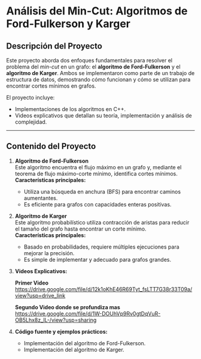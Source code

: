 # **Análisis del Min-Cut: Algoritmos de Ford-Fulkerson y Karger**

## **Descripción del Proyecto**
Este proyecto aborda dos enfoques fundamentales para resolver el problema del *min-cut* en un grafo: el **algoritmo de Ford-Fulkerson** y el **algoritmo de Karger**. Ambos se implementaron como parte de un trabajo de estructura de datos, demostrando cómo funcionan y cómo se utilizan para encontrar cortes mínimos en grafos.

El proyecto incluye:
- Implementaciones de los algoritmos en C++.
- Videos explicativos que detallan su teoría, implementación y análisis de complejidad.

---

## **Contenido del Proyecto**
1. **Algoritmo de Ford-Fulkerson**  
   Este algoritmo encuentra el flujo máximo en un grafo y, mediante el teorema de flujo máximo-corte mínimo, identifica cortes mínimos.  
   **Características principales:**  
   - Utiliza una búsqueda en anchura (BFS) para encontrar caminos aumentantes.  
   - Es eficiente para grafos con capacidades enteras positivas.

2. **Algoritmo de Karger**  
   Este algoritmo probabilístico utiliza contracción de aristas para reducir el tamaño del grafo hasta encontrar un corte mínimo.  
   **Características principales:**  
   - Basado en probabilidades, requiere múltiples ejecuciones para mejorar la precisión.  
   - Es simple de implementar y adecuado para grafos grandes.

3. **Videos Explicativos:**  

   **Primer Video**
   https://drive.google.com/file/d/12k1oKhE46R69Tyt_fsLTT7G38r33T09a/view?usp=drive_link

   **Segundo Video donde se profundiza mas**
   https://drive.google.com/file/d/1W-DOUhVp9Rv0gtDqVuR-OB5Lhx8z_lL-/view?usp=sharing
   
5. **Código fuente y ejemplos prácticos:**  
   - Implementación del algoritmo de Ford-Fulkerson.  
   - Implementación del algoritmo de Karger.  

